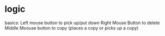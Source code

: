# logic

basics:
Left mouse button to pick up/put down
Right Mouse Button to delete
Middle Moouse button to copy (places a copy or picks up a copy)
